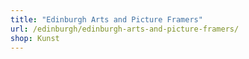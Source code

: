 ```yaml
---
title: "Edinburgh Arts and Picture Framers"
url: /edinburgh/edinburgh-arts-and-picture-framers/
shop: Kunst
---
```

